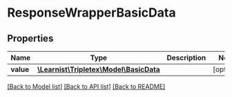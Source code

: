 # ResponseWrapperBasicData

## Properties
Name | Type | Description | Notes
------------ | ------------- | ------------- | -------------
**value** | [**\Learnist\Tripletex\Model\BasicData**](BasicData.md) |  | [optional] 

[[Back to Model list]](../../README.md#documentation-for-models) [[Back to API list]](../../README.md#documentation-for-api-endpoints) [[Back to README]](../../README.md)

